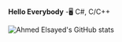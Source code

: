 
**Hello Everybody**
-🖥 C#, C/C++

![Ahmed Elsayed's GitHub stats](https://github-readme-stats.vercel.app/api?username=AhmedZero&show_icons=true&theme=radical)
